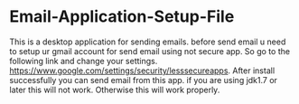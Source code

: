 # Email-Application-Setup-File

This is a desktop application for sending emails.
before send email u need to setup ur gmail account for send email using not secure app. So go to the following link and change your 
settings. https://www.google.com/settings/security/lesssecureapps.
After install successfully you can send email from this app. if you are using jdk1.7 or later this will not work. Otherwise
this will work properly.
